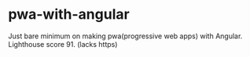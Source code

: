 # pwa-with-angular
Just bare minimum on making pwa(progressive web apps) with Angular. Lighthouse score 91. (lacks https)
